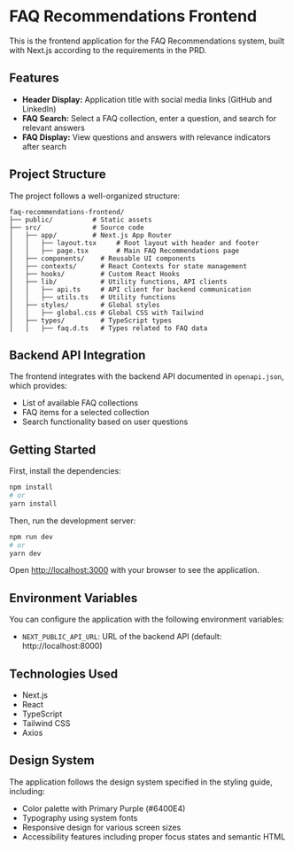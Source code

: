 # FAQ Recommendations Frontend

This is the frontend application for the FAQ Recommendations system, built with Next.js according to the requirements in the PRD.

## Features

- **Header Display:** Application title with social media links (GitHub and LinkedIn)
- **FAQ Search:** Select a FAQ collection, enter a question, and search for relevant answers
- **FAQ Display:** View questions and answers with relevance indicators after search

## Project Structure

The project follows a well-organized structure:

```
faq-recommendations-frontend/
├── public/          # Static assets
├── src/             # Source code
│   ├── app/         # Next.js App Router
│   │   ├── layout.tsx     # Root layout with header and footer
│   │   ├── page.tsx       # Main FAQ Recommendations page
│   ├── components/    # Reusable UI components
│   ├── contexts/      # React Contexts for state management
│   ├── hooks/         # Custom React Hooks
│   ├── lib/           # Utility functions, API clients
│   │   ├── api.ts     # API client for backend communication
│   │   ├── utils.ts   # Utility functions
│   ├── styles/        # Global styles
│   │   ├── global.css # Global CSS with Tailwind
│   ├── types/         # TypeScript types
│   │   ├── faq.d.ts   # Types related to FAQ data
```

## Backend API Integration

The frontend integrates with the backend API documented in `openapi.json`, which provides:

- List of available FAQ collections
- FAQ items for a selected collection
- Search functionality based on user questions

## Getting Started

First, install the dependencies:

```bash
npm install
# or
yarn install
```

Then, run the development server:

```bash
npm run dev
# or
yarn dev
```

Open [http://localhost:3000](http://localhost:3000) with your browser to see the application.

## Environment Variables

You can configure the application with the following environment variables:

- `NEXT_PUBLIC_API_URL`: URL of the backend API (default: http://localhost:8000)

## Technologies Used

- Next.js
- React
- TypeScript
- Tailwind CSS
- Axios

## Design System

The application follows the design system specified in the styling guide, including:

- Color palette with Primary Purple (#6400E4)
- Typography using system fonts
- Responsive design for various screen sizes
- Accessibility features including proper focus states and semantic HTML
